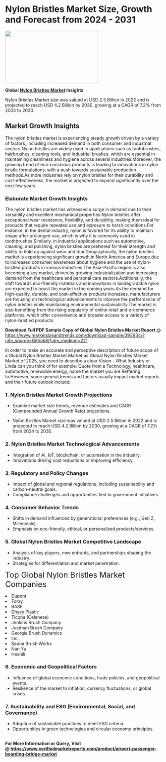 <H1>Nylon Bristles Market Size, Growth and Forecast from 2024 - 2031</H1><img class="aligncenter size-medium wp-image-584254" src="https://thirdeyenews.in/wp-content/uploads/2024/09/Global-Market-Research-300x168.jpeg" alt="" width="300" height="168" /><p><strong>Global&nbsp;<a href="https://www.marketsizeandtrends.com/download-sample/393934/?utm_source=Github8j?utm_medium=221">Nylon Bristles Market</a> Insights</strong></p><p>Nylon Bristles Market size was valued at USD 2.5 Billion in 2022 and is projected to reach USD 4.2 Billion by 2030, growing at a CAGR of 7.2% from 2024 to 2030.</p><p><h2>Market Growth Insights</h2> The nylon bristles market is experiencing steady growth driven by a variety of factors, including increased demand in both consumer and industrial sectors.Nylon bristles are widely used in applications such as toothbrushes, hairbrushes, cleaning tools, and industrial brushes, which are essential in maintaining cleanliness and hygiene across several industries.Moreover, the growing trend of eco-conscious products is leading to innovations in nylon bristle formulations, with a push towards sustainable production methods.As more industries rely on nylon bristles for their durability and cost-effectiveness, the market is projected to expand significantly over the next few years. <h3>Elaborate Market Growth Insights</h3> The nylon bristles market has witnessed a surge in demand due to their versatility and excellent mechanical properties.Nylon bristles offer exceptional wear resistance, flexibility, and durability, making them ideal for products that require repeated use and exposure to harsh conditions.For instance, in the dental industry, nylon is favored for its ability to maintain shape after prolonged use, which is why it is commonly used in toothbrushes.Similarly, in industrial applications such as automotive, cleaning, and polishing, nylon bristles are preferred for their strength and ability to hold up against wear and tear.Geographically, the nylon bristles market is experiencing significant growth in North America and Europe due to increased consumer awareness about hygiene and the use of nylon-bristled products in various industries.The Asia-Pacific region is also becoming a key market, driven by growing industrialization and increasing demand from the healthcare and personal care sectors.Additionally, the shift towards eco-friendly materials and innovations in biodegradable nylon are expected to boost the market in the coming years.As the demand for high-quality, durable, and cost-effective products increases, manufacturers are focusing on technological advancements to improve the performance of nylon bristles while maintaining environmental sustainability.The market is also benefiting from the rising popularity of online retail and e-commerce platforms, which offer convenience and broader access to a variety of nylon-bristled products.</p><p><span class=""><strong>Download Full PDF Sample Copy of Global Nylon Bristles Market Report</strong> @ <a href="https://www.marketsizeandtrends.com/download-sample/393934/?utm_source=Github8j?utm_medium=221" target="_blank">https://www.marketsizeandtrends.com/download-sample/393934/?utm_source=Github8j?utm_medium=221</a></span></p><p>In order to make an accurate and perceptive description of future scope of a Global&nbsp;Nylon Bristles Market Market as Global&nbsp;Nylon Bristles Market Market of 2025, you need to describe a clear Vision &ndash; What Industry or Linda can you think of for example: Quote from a Technology, healthcare, automotive, renewable energy, name the market you are Reffering to.However, some general trends and factors usually impact market reports and their future outlook include:</p><h3>1.&nbsp;<strong>Nylon Bristles Market Growth Projections</strong></h3><ul><li>Examine market size trends, revenue estimates and CAGR (Compounded Annual Growth Rate) projections.</li><li><p>Nylon Bristles Market size was valued at USD 2.5 Billion in 2022 and is projected to reach USD 4.2 Billion by 2030, growing at a CAGR of 7.2% from 2024 to 2030.</p></li></ul><h3>2.&nbsp;<strong>Nylon Bristles Market Technological Advancements</strong></h3><ul><li>Integration of AI, IoT, blockchain, or automation in the industry.</li><li>Innovations driving cost reductions or improving efficiency.</li></ul><h3>3.&nbsp;<strong>Regulatory and Policy Changes</strong></h3><ul><li>Impact of global and regional regulations, including sustainability and carbon-neutral goals.</li><li>Compliance challenges and opportunities tied to government initiatives.</li></ul><h3>4.&nbsp;<strong>Consumer Behavior Trends</strong></h3><ul><li>Shifts in demand influenced by generational preferences (e.g., Gen Z, Millennials).</li><li>Emphasis on eco-friendly, ethical, or personalized products/services.</li></ul><h3>5.&nbsp;<strong>Global Nylon Bristles Market Competitive Landscape</strong></h3><ul><li>Analysis of key players, new entrants, and partnerships shaping the industry.</li><li>Strategies for differentiation and market penetration.</li></ul><p data-pm-slice="1 1 []"><span style="color: inherit; font-family: inherit; font-size: 25px;">Top Global Nylon Bristles Market Companies</span></p><div class="" data-test-id=""><p><li>Dupont</li><li> Toray</li><li> BASF</li><li> Dhyey Plastic</li><li> Ticona (Celanese)</li><li> Jenkins Brush Company</li><li> Justman Brush Company</li><li> Georgia Brush Dynamics</li><li> Inc.</li><li> Sapna Brush Works</li><li> Nan Ya</li><li> Heshili</li></p></div><h3>6.&nbsp;<strong>Economic and Geopolitical Factors</strong></h3><ul><li>Influence of global economic conditions, trade policies, and geopolitical events.</li><li>Resilience of the market to inflation, currency fluctuations, or global crises.</li></ul><h3>7.&nbsp;<strong>Sustainability and ESG (Environmental, Social, and Governance)</strong></h3><ul><li>Adoption of sustainable practices to meet ESG criteria.</li><li>Opportunities in green technologies and circular economy principles.</li></ul><h2><strong style="font-size: 14px;">For More Information or Query, Visit @&nbsp;</strong><a style="background-color: #ffffff; font-size: 14px;" href="https://www.marketsizeandtrends.com/report/nylon-bristles-market/" target="_blank">https://www.verifiedmarketreports.com/product/airport-passenger-boarding-bridge-market</a></h2>